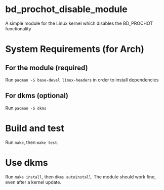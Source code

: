 # bd_prochot_disable_module
A simple module for the Linux kernel which disables the BD_PROCHOT functionality

# System Requirements (for Arch)
  ## For the module (required)
  Run `pacman -S base-devel linux-headers` in order to install dependencies
  
  ## For dkms (optional)
  Run `pacman -S dkms`

# Build and test
  Run `make`, then `make test`.

# Use dkms
  Run `make install`, then `dkms autoinstall`. The module should work fine, even after a kernel update.
